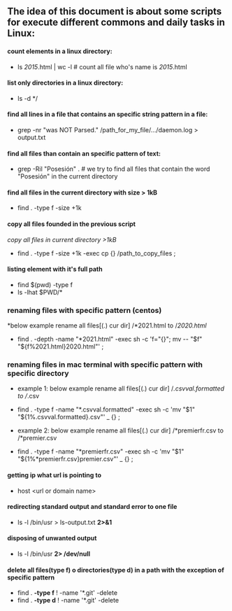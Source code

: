 ## The idea of this document is about some scripts for execute different commons and daily tasks in Linux:

#### count elements in a linux directory:
* ls *2015*.html | wc -l  # count all file who's name is _2015_.html
  
#### list only directories in a linux directory:
* ls -d */

#### find all lines in a file that contains an specific string pattern in a file:
 * grep -nr "was NOT Parsed." /path_for_my_file/.../daemon.log > output.txt
  
#### find  all files than contain an specific pattern of text:
* grep -Ril "Posesión" .  # we try to find all files that contain the word "Posesión" in the current directory 

#### find all files in the current directory with size > 1kB  
* find . -type f -size +1k

#### copy all files founded in the previous script 
*copy all files in current directory >1kB*
* find . -type f -size +1k -exec cp {} /path_to_copy_files \;

#### listing element with it's full path
* find $(pwd) -type f
* ls -lhat $PWD/*

### renaming files with specific pattern (centos)
*below example rename all files[(.) cur dir] /*2021.html to /*2020.html*
* find . -depth -name "*2021.html" -exec sh -c 'f="{}"; mv -- "$f" "${f%2021.html}2020.html"' \;

### renaming files in mac terminal with specific pattern with specific directory 
* example 1: below example rename all files[(.) cur dir] /*.csvval.formatted to /*.csv
* find . -type f -name "*.csvval.formatted" -exec sh -c 'mv "$1" "${1%.csvval.formatted}.csv"' _ {} \;

* example 2: below example rename all files[(.) cur dir] /*premierfr.csv to /*premier.csv
* find . -type f -name "*premierfr.csv" -exec sh -c 'mv "$1" "${1%*premierfr.csv}premier.csv"' _ {} \;

#### getting ip what url is pointing to  
* host \<url or domain name\>

#### redirecting standard output and standard error to one file
* ls -l /bin/usr > ls-output.txt **2>&1**

#### disposing of unwanted output
* ls -l /bin/usr **2> /dev/null**

#### delete all files(type f) o directories(type d) in a path with the exception of specific pattern
* find . **-type f** ! -name '*.git' -delete 
* find . **-type d** ! -name '*.git' -delete


